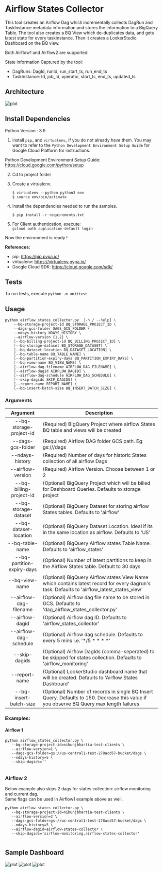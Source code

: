 # Airflow States Collector 
 
This tool creates an Airflow Dag which incrementally collects DagRun and TaskInstance metadata information and stores the information to a BigQuery Table. 
The tool also creates a BQ View which de-duplicates data, and gets latest state for every taskinstance. Then it creates a LookerStudio Dashboard on the BQ view.

Both Airflow1 and Airflow2 are supported.

State Information Captured by the tool:
- DagRuns: DagId, runId, run_start_ts, run_end_ts
- TaskInstance: Id, job_id, operator, start_ts, end_ts, updated_ts

## Architecture  
![plot](resources/readme/images/architecture.png?raw=true)

## Install Dependencies
Python Version : 3.9

1)  Install ```pip```_ and ```virtualenv```_ if you do not already have them.
    You may want to refer to the ```Python Development Environment Setup Guide``` for Google Cloud Platform for instructions.

Python Development Environment Setup Guide:
https://cloud.google.com/python/setup

2) Cd to project folder

3) Create a virtualenv.

    ```
    $ virtualenv --python python3 env
    $ source env/bin/activate
    ```

4) Install the dependencies needed to run the samples.

   `$ pip install -r requirements.txt`

5) For Client authentication, execute:  
`gcloud auth application-default login`

Now the environment is ready !

**References:**   
* pip: https://pip.pypa.io/
* virtualenv: https://virtualenv.pypa.io/
* Google Cloud SDK: https://cloud.google.com/sdk/

## Tests 

To run tests, execute `python -m unittest`

## Usage 

```
python airflow_states_collector.py  [-h / --help] \
    --bq-storage-project-id BQ_STORAGE_PROJECT_ID \ 
    --dags-gcs-folder DAGS_GCS_FOLDER \
    --ndays-history NDAYS_HISTORY \
    --airflow-version {1,2} \
    [--bq-billing-project-id BQ_BILLING_PROJECT_ID] \ 
    [--bq-storage-dataset BQ_STORAGE_DATASET] \
    [--bq-dataset-location BQ_DATASET_LOCATION] \ 
    [--bq-table-name BQ_TABLE_NAME] \
    [--bq-partition-expiry-days BQ_PARTITION_EXPIRY_DAYS] \
    [--bq-view-name BQ_VIEW_NAME] \
    [--airflow-dag-filename AIRFLOW_DAG_FILENAME] \
    [--airflow-dagid AIRFLOW_DAGID] \
    [--airflow-dag-schedule AIRFLOW_DAG_SCHEDULE] \ 
    [--skip-dagids SKIP_DAGIDS] \
    [--report-name REPORT_NAME] \
    [--bq-insert-batch-size BQ_INSERT_BATCH_SIZE] \
```

### Arguments

|          Argument           | Description                                                                                                                                 |
|:---------------------------:|---------------------------------------------------------------------------------------------------------------------------------------------|
|   --bq-storage-project-id   | (Required) BigQuery Project where airflow States BQ table and views will be created                                                         |
|      --dags-gcs-folder      | (Required) Airflow DAG folder GCS path. Eg: gs://<bucket-name>/dags                                                                         |
|       --ndays-history       | (Required) Number of days for historic States collection of all airflow Dags                                                                |
|      --airflow-version      | (Required) Airflow Version. Choose between 1 or 2                                                                                           |
|   --bq-billing-project-id   | (Optional) BigQuery Project which will be billed for Dashboard Queries. Defaults to storage project                                         |
|    --bq-storage-dataset     | (Optional) BigQuery Dataset for storing airflow States tables. Defaults to 'airflow'                                                        |
|    --bq-dataset-location    | (Optional) BigQuery Dataset Location. Ideal if its in the same location as airflow. Defaults to 'US'                                        |
|       --bq-table-name       | (Optional) BigQuery Airflow states Table Name. Defaults to 'airflow_states'                                                                 |
| --bq-partition-expiry-days  | (Optional) Number of latest partitions to keep in the Airflow States table. Default to 30 days                                              |
|       --bq-view-name        | (Optional) BigQuery Airflow states View Name which contains latest record for every dagrun's task. Defaults to 'airflow_latest_states_view' |
|   --airflow-dag-filename    | (Optional) Airflow dag file name to be stored in GCS. Defaults to 'dag_airflow_states_collector.py'                                         |
|       --airflow-dagid       | (Optional) Airflow dag ID. Defaults to 'airflow_states_collector'                                                                           |
|   --airflow-dag-schedule    | (Optional) Airflow dag schedule. Defaults to every 5 mins i.e. '*/5 * * * *'                                                                |
|        --skip-dagids        | (Optional) Airflow DagIds (comma-seperated) to be skipped for states collection. Defaults to 'airflow_monitoring'                           |
|        --report-name        | (Optional) LookerStudio dashboard name that will be created. Defaults to 'Airflow States Dashboard'                                         |
|   --bq-insert-batch-size    | (Optional) Number of records in single BQ Insert Query. Defaults to 150. Decrease this value if you observe BQ Query max length failures    |


### Examples: 
#### Airflow 1 
```
python airflow_states_collector.py \
   --bq-storage-project-id=nikunjbhartia-test-clients \
   --airflow-version=1 \
   --dags-gcs-folder=gs://us-central1-test-278acd57-bucket/dags \
   --ndays-history=5 \
   --skip-dagids=''
   
```

### Airflow 2
Below example also skips 2 dags for states collection: airflow monitoring and current dag.   
Same flags can be used in Airflow1 example above as well. 
```
python airflow_states_collector.py \
   --bq-storage-project-id=nikunjbhartia-test-clients \
   --airflow-version=2 \
   --dags-gcs-folder=gs://us-central1-test-278acd57-bucket/dags \
   --ndays-history=5 \
   --airflow-dagid=airflow-states-collector \
   --skip-dagids='airflow-monitoring,airflow-states-collector'
   
```

## Sample Dashboard  
![plot](resources/readme/images/dashboard_ss1.png?raw=true)
![plot](resources/readme/images/dashboard_ss2.png?raw=true)
![plot](resources/readme/images/dashboard_ss3.png?raw=true)